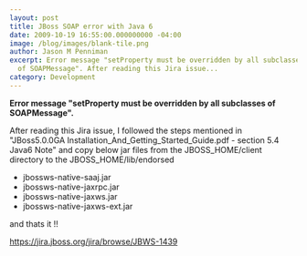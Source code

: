 ```yaml
---
layout: post
title: JBoss SOAP error with Java 6
date: 2009-10-19 16:55:00.000000000 -04:00
image: /blog/images/blank-tile.png
author: Jason M Penniman
excerpt: Error message "setProperty must be overridden by all subclasses
  of SOAPMessage". After reading this Jira issue...
category: Development
---
```

**Error message "setProperty must be overridden by all subclasses of SOAPMessage".**

After reading this Jira issue, I followed the steps mentioned in "JBoss5.0.0GA Installation_And_Getting_Started_Guide.pdf - section 5.4 Java6 Note" and copy below jar files from the JBOSS_HOME/client directory to the JBOSS_HOME/lib/endorsed 

* jbossws-native-saaj.jar
* jbossws-native-jaxrpc.jar
* jbossws-native-jaxws.jar
* jbossws-native-jaxws-ext.jar

and thats it !!

<a href="https://jira.jboss.org/jira/browse/JBWS-1439">https://jira.jboss.org/jira/browse/JBWS-1439</a>
